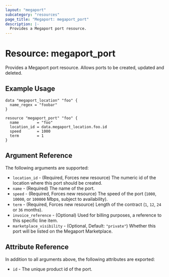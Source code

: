 ```yaml
---
layout: "megaport"
subcategory: "resources"
page_title: "Megaport: megaport_port"
description: |-
  Provides a Megaport port resource.
---
```


# Resource: megaport_port

Provides a Megaport port resource. Allows ports to be created, updated and
deleted.

## Example Usage

```hcl
data "megaport_location" "foo" {
  name_regex = "foobar"
}

resource "megaport_port" "foo" {
  name        = "foo"
  location_id = data.megaport_location.foo.id
  speed       = 1000
  term        = 1
}
```

## Argument Reference

The following arguments are supported:

* `location_id` - (Required, Forces new resource) The numeric id of the location
where this port should be created.
* `name` - (Required) The name of the port.
* `speed` - (Required, Forces new resource) The speed of the port (`1000`,
`10000`, or `100000` Mbps, subject to availability).
* `term` - (Required, Forces new resource) Length of the contract (`1`, `12`,
`24` or `36` months).
* `invoice_reference` - (Optional) Used for billing purposes, a reference to
this specific line item.
* `marketplace_visibility` - (Optional, Default: `"private"`) Whether this port
will be listed on the Megaport Marketplace.

## Attribute Reference

In addition to all arguments above, the following attributes are exported:

* `id` - The unique product id of the port.
